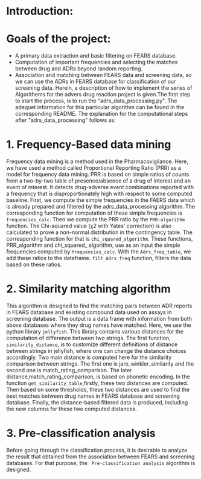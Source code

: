 
# Introduction:
# Goals of the project:
* A primary data extraction and basic filtering on FEARS database.
* Computation of important frequencies and selecting the matches between drug and ADRs beyond random reporting.
* Association and matching between FEARS data and screening data, so we can use the ADRs in FEARS database for classification of our screening data.
Herein, a description of how to implement the series of Algorithems for the advers drug reaction project is given.The first step to start the process, is to run the  "adrs_data_processing.py". The adequet information for this particular algorithm can be found in the corresponding README. The explanation for the computational steps after "adrs_data_processing" follows as:
# 1. Frequency-Based data mining
Frequency data mining is a method used in the Pharmacovigilance. 
Here, we have used a method called Proportional Reporting Ratio (PRR) as a model for frequency data mining.
PRR is based on simple ratios of counts from a two-by-two table of presence/absence of a drug of interest and an event of interest.
It detects drug-adverse event combinations reported with a frequency that is disproportionately high with respect to some computed baseline.
First, we compute the simple frequencies in the FAERS data which is already prepared and filtered by the adrs_data_processing algorithm. The corresponding function for 
computation of these simple frequencies is `frequencies_calc`. Then we compute the PRR ratio by the `PRR-algorithm` function. 
The Chi-squared value (χ2 with Yates' correction) is also calculated to prove a non-normal distribution in the contingency table. The corresponding function for that is
`chi_squared_algorithm`. These functions, PRR_algorithm and chi_squared_ algorithm, use as an input the simple frequencies computed by `frequencies_calc`.
With the `Adrs_freq_table`, we add these ratios to the dataframe. `filt_Adrs_freq` function, filters the data based on these ratios. 

# 2. Similarity matching algorithm
This algorithm is designed to find the matching pairs between ADR reports in FEARS database and existing compound data used on assays in screening database.
The output is a data frame with information from both above databases where they drug names have matched. Here, we use the python library `jellyfish`. 
This library contains various distances for the computation of difference between two strings. 
The first function, `similarity_distance`, is to customize different definitions of distance between strings in jellyfish, where one can change the distance choices accordingly. 
Two main distance is computed here for the similarity comparison between strings. The first one is jaro_winkler_similarity and the second one is match_rating_comparison.
The later distance,match_rating_comparison, is based on phonetic encoding. In the function `get_similarity_table`,firstly, these two distances are computed.
Then based on some thresholds, these two distances are used to find the best matches between drug names in FEARS database and screening database. Finally, the
distance-based filtered data is produced, including the new columns for these two computed distances.
# 3. Pre-classification analysis
Before going through the classification process, it is desirable to analyze the result that obtained from the association between FEARS and screening databases. 
For that purpose, the ` Pre-classification analysis` algorithm is designed.
